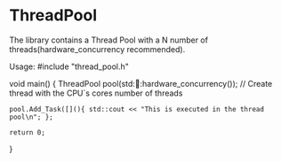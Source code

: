 # ThreadPool

The library contains a Thread Pool with a N number of threads(hardware_concurrency recommended).

Usage:
#include "thread_pool.h"

void main()
{
    ThreadPool pool(std::thread::hardware_concurrency()); // Create thread with the CPU`s cores number of threads

    pool.Add_Task([](){ std::cout << "This is executed in the thread pool\n"; };

    return 0;
}
